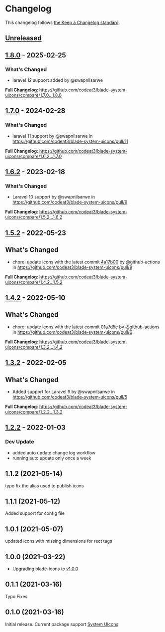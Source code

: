 # Changelog

This changelog follows [the Keep a Changelog standard](https://keepachangelog.com).

## [Unreleased](https://github.com/codeat3/blade-system-uicons/compare/1.8.0...HEAD)

## [1.8.0](https://github.com/codeat3/blade-system-uicons/compare/1.7.0...1.8.0) - 2025-02-25

### What's Changed

* laravel 12 support added by @swapnilsarwe

**Full Changelog**: https://github.com/codeat3/blade-system-uicons/compare/1.7.0...1.8.0

## [1.7.0](https://github.com/codeat3/blade-system-uicons/compare/1.6.2...1.7.0) - 2024-02-28

### What's Changed

* laravel 11 support by @swapnilsarwe in https://github.com/codeat3/blade-system-uicons/pull/11

**Full Changelog**: https://github.com/codeat3/blade-system-uicons/compare/1.6.2...1.7.0

## [1.6.2](https://github.com/codeat3/blade-system-uicons/compare/1.5.2...1.6.2) - 2023-02-18

### What's Changed

- Laravel 10 support by @swapnilsarwe in https://github.com/codeat3/blade-system-uicons/pull/9

**Full Changelog**: https://github.com/codeat3/blade-system-uicons/compare/1.5.2...1.6.2

## [1.5.2](https://github.com/codeat3/blade-system-uicons/compare/1.4.2...1.5.2) - 2022-05-23

## What's Changed

- chore: update icons with the latest commit [4a17b00](https://github.com/CoreyGinnivan/system-uicons/commit/4a17b006f9f3a6f549631d408daae322737be366) by @github-actions in https://github.com/codeat3/blade-system-uicons/pull/8

**Full Changelog**: https://github.com/codeat3/blade-system-uicons/compare/1.4.2...1.5.2

## [1.4.2](https://github.com/codeat3/blade-system-uicons/compare/1.3.2...1.4.2) - 2022-05-10

## What's Changed

- chore: update icons with the latest commit [01a7d5e](https://github.com/CoreyGinnivan/system-uicons/commit/01a7d5ec3fa4b138dae869eeb663954a95986e0f) by @github-actions in https://github.com/codeat3/blade-system-uicons/pull/6

**Full Changelog**: https://github.com/codeat3/blade-system-uicons/compare/1.3.2...1.4.2

## [1.3.2](https://github.com/codeat3/blade-system-uicons/compare/1.2.2...1.3.2) - 2022-02-05

## What's Changed

- Added support for Laravel 9 by @swapnilsarwe in https://github.com/codeat3/blade-system-uicons/pull/5

**Full Changelog**: https://github.com/codeat3/blade-system-uicons/compare/1.2.2...1.3.2

## [1.2.2](https://github.com/codeat3/blade-system-uicons/compare/1.1.2...1.2.2) - 2022-01-03

### Dev Update

- added auto update change log workflow
- running auto update only once a week

## 1.1.2 (2021-05-14)

typo fix the alias used to publish icons

## 1.1.1 (2021-05-12)

Added support for config file

## 1.0.1 (2021-05-07)

updated icons with missing dimensions for rect tags

## 1.0.0 (2021-03-22)

- Upgrading blade-icons to [v1.0.0](https://github.com/blade-ui-kit/blade-icons/releases/tag/1.0.0)

## 0.1.1 (2021-03-16)

Typo Fixes

## 0.1.0 (2021-03-16)

Initial release.
Current package support [System UIcons](https://github.com/CoreyGinnivan/system-uicons/commit/3e99f4c431154fffd24cc1127e791c4a791fb96b)
